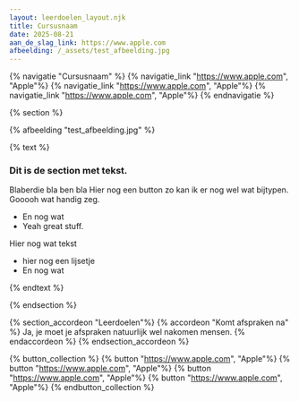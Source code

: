 ```yaml
---
layout: leerdoelen_layout.njk
title: Cursusnaam
date: 2025-08-21
aan_de_slag_link: https://www.apple.com
afbeelding: /_assets/test_afbeelding.jpg
---
```


{% navigatie "Cursusnaam" %}
{% navigatie_link "https://www.apple.com", "Apple"%}
{% navigatie_link "https://www.apple.com", "Apple"%}
{% navigatie_link "https://www.apple.com", "Apple"%}
{% endnavigatie %}

{% section %}

{% afbeelding "test_afbeelding.jpg" %}

{% text %}

### Dit is de section met tekst.
Blaberdie bla ben bla
Hier nog een button
zo kan ik er nog wel wat bijtypen. Gooooh wat handig zeg.
* En nog wat
* Yeah great stuff.

Hier nog wat tekst
* hier nog een lijsetje
* En nog wat

{% endtext %}


{% endsection %}

{% section_accordeon "Leerdoelen"%}
    {% accordeon "Komt afspraken na" %}
        Ja, je moet je afspraken natuurlijk wel nakomen mensen.
    {% endaccordeon %}
{% endsection_accordeon %}

{% button_collection %}
    {% button "https://www.apple.com", "Apple"%}
    {% button "https://www.apple.com", "Apple"%}
    {% button "https://www.apple.com", "Apple"%}
    {% button "https://www.apple.com", "Apple"%}
{% endbutton_collection %}
